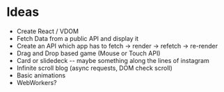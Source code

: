 # Ideas

* Create React / VDOM
* Fetch Data from a public API and display it
* Create an API which app has to fetch -> render -> refetch -> re-render
* Drag and Drop based game (Mouse or Touch API)
* Card or slidedeck -- maybe something along the lines of instagram
* Infinite scroll blog (async requests, DOM check scroll)
* Basic animations
* WebWorkers?
